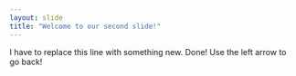 ```yaml
---
layout: slide
title: "Welcome to our second slide!"
---
```

I have to replace this line with something new. Done!
Use the left arrow to go back!
